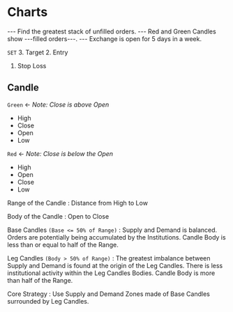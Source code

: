# Charts

--- Find the greatest stack of unfilled orders.
--- Red and Green Candles show ---filled orders---.
--- Exchange is open for 5 days in a week.

`SET`
3. Target
2. Entry 
1. Stop Loss

## Candle
`Green` <- _Note: Close is above Open_
* High
* Close
* Open
* Low

`Red` <- _Note: Close is below the Open_
* High
* Open
* Close
* Low

Range of the Candle
: Distance from High to Low 

Body of the Candle
: Open to Close

Base Candles `(Base <= 50% of Range)`
: Supply and Demand is balanced.
Orders are potentially being accumulated by the Institutions.
Candle Body is less than or equal to half of the Range.

Leg Candles `(Body > 50% of Range)`
: The greatest imbalance between Supply and Demand is found at the origin of the Leg Candles.  There is less institutional activity within the Leg Candles Bodies.
Candle Body is more than half of the Range.

Core Strategy
: Use Supply and Demand Zones made of Base Candles surrounded by Leg Candles.


<!--stackedit_data:
eyJoaXN0b3J5IjpbLTE0NzQ0OTc3NDAsLTEwMTcyMTEzMDQsLT
IwNzM2ODYxNzAsNjY5NDcxMjE2LC05MDAzOTExNTMsNzMwOTk4
MTE2XX0=
-->